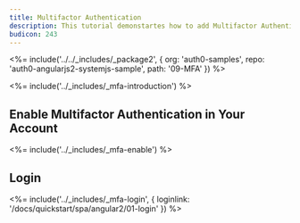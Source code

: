 ```yaml
---
title: Multifactor Authentication
description: This tutorial demonstartes how to add Multifactor Authentication to your Angular 2 app with Auth0.
budicon: 243
---
```


<%= include('../../_includes/_package2', {
  org: 'auth0-samples',
  repo: 'auth0-angularjs2-systemjs-sample',
  path: '09-MFA'
}) %>

<%= include('../_includes/_mfa-introduction') %>

## Enable Multifactor Authentication in Your Account

<%= include('../_includes/_mfa-enable') %>

## Login

<%= include('../_includes/_mfa-login', { loginlink: '/docs/quickstart/spa/angular2/01-login' }) %>